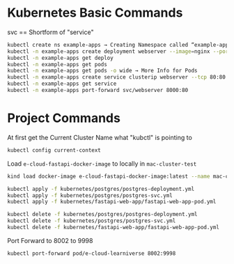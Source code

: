 # Kubernetes Basic Commands

svc == Shortform of "service"

```bash
kubectl create ns example-apps → Creating Namespace called “example-apps”
kubectl -n example-apps create deployment webserver --image=nginx --port=80
kubectl -n example-apps get deploy
kubectl -n example-apps get pods
kubectl -n example-apps get pods -o wide → More Info for Pods
kubectl -n example-apps create service clusterip webserver --tcp 80:80
kubectl -n example-apps get service
kubectl -n example-apps port-forward svc/webserver 8000:80
```

# Project Commands
At first get the Current Cluster Name what "kubctl" is pointing to

```bash
kubectl config current-context
```

Load `e-cloud-fastapi-docker-image` to locally in `mac-cluster-test`
```bash
kind load docker-image e-cloud-fastapi-docker-image:latest --name mac-cluster-test
```

```bash
kubectl apply -f kubernetes/postgres/postgres-deployment.yml       
kubectl apply -f kubernetes/postgres/postgres-svc.yml
kubectl apply -f kubernetes/fastapi-web-app/fastapi-web-app-pod.yml 
```

```bash
kubectl delete -f kubernetes/postgres/postgres-deployment.yml       
kubectl delete -f kubernetes/postgres/postgres-svc.yml
kubectl delete -f kubernetes/fastapi-web-app/fastapi-web-app-pod.yml 
```

Port Forward to 8002 to 9998
```bash
kubectl port-forward pod/e-cloud-learniverse 8002:9998
```